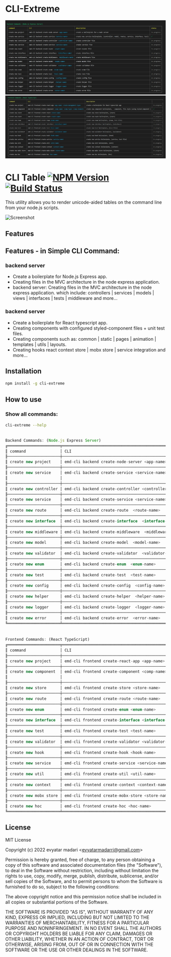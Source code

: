 # CLI-Extreme


<img src="./assets/img/back.jpg"/>

<br>

<img src="./assets/img/front.jpg"/>

CLI Table [![NPM Version](http://badge.fury.io/js/cli-table.svg)](http://badge.fury.io/js/cli-table) [![Build Status](https://secure.travis-ci.org/Automattic/cli-table.svg)](http://travis-ci.org/Automattic/cli-table)
=========
<!-- ```bash
$ make test
``` -->

This utility allows you to render unicode-aided tables on the command line from
your node.js scripts.

![Screenshot](http://i.imgur.com/sYq4T.png)

## Features

## Features - in Simple CLI Command:

### backend server
- Create a boilerplate for Node.js Express app.
- Creating files in the MVC architecture in the node express application.
- backend server: Creating files in the MVC architecture in the node express application.
  which include: controllers | services | models | views | interfaces | tests | middleware and more...

### backend server
- Create a boilerplate for React typescript app.
- Creating components with configured styled-component files + unit test files. 
- Creating components such as:
  common | static | pages | animation | templates | utils | layouts.
- Creating hooks react context store | mobx store | service integration and more...

## Installation

```bash    
npm install -g cli-extreme
```

## How to use


### Show all commands: 
```bash    
cli-extreme --help
```
```javascript

Backend Commands: (Node.js Express Server)
╔═══════════════════════╤══════════════════════════════════════════════════════╤═══════════════════════════════════════════════════════╤═════════════╗
║ command               │ CLI                                                  │ description                                           │ status      ║
╟───────────────────────┼──────────────────────────────────────────────────────┼───────────────────────────────────────────────────────┼─────────────╢
║ create new project    │ emd-cli backend create-node-server <app-name>        │ create a boilerplate for a node server                │ in progress ║
╟───────────────────────┼──────────────────────────────────────────────────────┼───────────────────────────────────────────────────────┼─────────────╢
║ create new service    │ emd-cli backend create-service <service-name>        │ create new service boilerplate,                       │ ✓           ║
║                       │                                                      │ (controller, model, routes, service, interface, test) │             ║
╟───────────────────────┼──────────────────────────────────────────────────────┼───────────────────────────────────────────────────────┼─────────────╢
║ create new controller │ emd-cli backend create-controller <controller-name>  │ create controller file                                │ in progress ║
╟───────────────────────┼──────────────────────────────────────────────────────┼───────────────────────────────────────────────────────┼─────────────╢
║ create new service    │ emd-cli backend create-service <service-name>        │ create service file                                   │ in progress ║
╟───────────────────────┼──────────────────────────────────────────────────────┼───────────────────────────────────────────────────────┼─────────────╢
║ create new route      │ emd-cli backend create-route  <route-name>           │ create router file                                    │ in progress ║
╟───────────────────────┼──────────────────────────────────────────────────────┼───────────────────────────────────────────────────────┼─────────────╢
║ create new interface  │ emd-cli backend create-interface  <interface-name>   │ create interface file                                 │ in progress ║
╟───────────────────────┼──────────────────────────────────────────────────────┼───────────────────────────────────────────────────────┼─────────────╢
║ create new middleware │ emd-cli backend create-middleware  <middleware-name> │ create middleware file                                │ in progress ║
╟───────────────────────┼──────────────────────────────────────────────────────┼───────────────────────────────────────────────────────┼─────────────╢
║ create new model      │ emd-cli backend create-model  <model-name>           │ create model file                                     │ in progress ║
╟───────────────────────┼──────────────────────────────────────────────────────┼───────────────────────────────────────────────────────┼─────────────╢
║ create new validator  │ emd-cli backend create-validator  <validator-name>   │ create validator file                                 │ in progress ║
╟───────────────────────┼──────────────────────────────────────────────────────┼───────────────────────────────────────────────────────┼─────────────╢
║ create new enum       │ emd-cli backend create-enum  <enum-name>             │ create enum file                                      │ in progress ║
╟───────────────────────┼──────────────────────────────────────────────────────┼───────────────────────────────────────────────────────┼─────────────╢
║ create new test       │ emd-cli backend create-test  <test-name>             │ create test file                                      │ in progress ║
╟───────────────────────┼──────────────────────────────────────────────────────┼───────────────────────────────────────────────────────┼─────────────╢
║ create new config     │ emd-cli backend create-config  <config-name>         │ create config file                                    │ in progress ║
╟───────────────────────┼──────────────────────────────────────────────────────┼───────────────────────────────────────────────────────┼─────────────╢
║ create new helper     │ emd-cli backend create-helper  <helper-name>         │ create helper file                                    │ in progress ║
╟───────────────────────┼──────────────────────────────────────────────────────┼───────────────────────────────────────────────────────┼─────────────╢
║ create new logger     │ emd-cli backend create-logger  <logger-name>         │ create logger file                                    │ in progress ║
╟───────────────────────┼──────────────────────────────────────────────────────┼───────────────────────────────────────────────────────┼─────────────╢
║ create new error      │ emd-cli backend create-error  <error-name>           │ create error file                                     │ in progress ║
╚═══════════════════════╧══════════════════════════════════════════════════════╧═══════════════════════════════════════════════════════╧═════════════╝


Frontend Commands: (React TypeScript)
╔═══════════════════════╤══════════════════════════════════════════════════════════════════════════╤══════════════════════════════════════════════════════╤═════════════╗
║ command               │ CLI                                                                      │ description                                          │ status      ║
╟───────────────────────┼──────────────────────────────────────────────────────────────────────────┼──────────────────────────────────────────────────────┼─────────────╢
║ create new project    │ emd-cli frontend create-react-app <app-name> <state-management-type>     │ create a boilerplate for React typescript app        │ in progress ║
╟───────────────────────┼──────────────────────────────────────────────────────────────────────────┼──────────────────────────────────────────────────────┼─────────────╢
║ create new component  │ emd-cli frontend create-component <comp-name> <comp-type> <comp-element> │ create new component boilerplate, -                  │ ✓           ║
║                       │                                                                          │ component, file style (using styled-component )      │             ║
╟───────────────────────┼──────────────────────────────────────────────────────────────────────────┼──────────────────────────────────────────────────────┼─────────────╢
║ create new store      │ emd-cli frontend create-store <store-name>                               │ create new store boilerplate, (store)                │ in progress ║
╟───────────────────────┼──────────────────────────────────────────────────────────────────────────┼──────────────────────────────────────────────────────┼─────────────╢
║ create new route      │ emd-cli frontend create-route <route-name>                               │ create new route boilerplate, (route)                │ in progress ║
╟───────────────────────┼──────────────────────────────────────────────────────────────────────────┼──────────────────────────────────────────────────────┼─────────────╢
║ create new enum       │ emd-cli frontend create-enum <enum-name>                                 │ create new enum boilerplate, (enum, test file)       │ in progress ║
╟───────────────────────┼──────────────────────────────────────────────────────────────────────────┼──────────────────────────────────────────────────────┼─────────────╢
║ create new interface  │ emd-cli frontend create-interface <interface-name>                       │ create new interface boilerplate, (interface)        │ in progress ║
╟───────────────────────┼──────────────────────────────────────────────────────────────────────────┼──────────────────────────────────────────────────────┼─────────────╢
║ create new test       │ emd-cli frontend create-test <test-name>                                 │ create new test boilerplate, (test file)             │ in progress ║
╟───────────────────────┼──────────────────────────────────────────────────────────────────────────┼──────────────────────────────────────────────────────┼─────────────╢
║ create new validator  │ emd-cli frontend create-validator <validator-name>                       │ create new validator boilerplate, (validator)        │ in progress ║
╟───────────────────────┼──────────────────────────────────────────────────────────────────────────┼──────────────────────────────────────────────────────┼─────────────╢
║ create new hook       │ emd-cli frontend create-hook <hook-name>                                 │ create new hook boilerplate, (hook)                  │ in progress ║
╟───────────────────────┼──────────────────────────────────────────────────────────────────────────┼──────────────────────────────────────────────────────┼─────────────╢
║ create new service    │ emd-cli frontend create-service <service-name>                           │ create new service boilerplate, (service, test file) │ in progress ║
╟───────────────────────┼──────────────────────────────────────────────────────────────────────────┼──────────────────────────────────────────────────────┼─────────────╢
║ create new util       │ emd-cli frontend create-util <util-name>                                 │ create new util boilerplate, (util)                  │ in progress ║
╟───────────────────────┼──────────────────────────────────────────────────────────────────────────┼──────────────────────────────────────────────────────┼─────────────╢
║ create new context    │ emd-cli frontend create-context <context-name>                           │ create new context boilerplate, (context)            │ in progress ║
╟───────────────────────┼──────────────────────────────────────────────────────────────────────────┼──────────────────────────────────────────────────────┼─────────────╢
║ create new mobx store │ emd-cli frontend create-mobx-store <store-name>                          │ create new mobx store boilerplate, (store)           │ in progress ║
╟───────────────────────┼──────────────────────────────────────────────────────────────────────────┼──────────────────────────────────────────────────────┼─────────────╢
║ create new hoc        │ emd-cli frontend create-hoc <hoc-name>                                   │ create new hoc boilerplate, (hoc)                    │ in progress ║
╚═══════════════════════╧══════════════════════════════════════════════════════════════════════════╧══════════════════════════════════════════════════════╧═════════════╝

```


## License 
MIT License

Copyright (c) 2022 evyatar madari &lt;evyatarmadarri@gmail.com&gt;

Permission is hereby granted, free of charge, to any person obtaining a copy
of this software and associated documentation files (the "Software"), to deal
in the Software without restriction, including without limitation the rights
to use, copy, modify, merge, publish, distribute, sublicense, and/or sell
copies of the Software, and to permit persons to whom the Software is
furnished to do so, subject to the following conditions:

The above copyright notice and this permission notice shall be included in all
copies or substantial portions of the Software.

THE SOFTWARE IS PROVIDED "AS IS", WITHOUT WARRANTY OF ANY KIND, EXPRESS OR
IMPLIED, INCLUDING BUT NOT LIMITED TO THE WARRANTIES OF MERCHANTABILITY,
FITNESS FOR A PARTICULAR PURPOSE AND NONINFRINGEMENT. IN NO EVENT SHALL THE
AUTHORS OR COPYRIGHT HOLDERS BE LIABLE FOR ANY CLAIM, DAMAGES OR OTHER
LIABILITY, WHETHER IN AN ACTION OF CONTRACT, TORT OR OTHERWISE, ARISING FROM,
OUT OF OR IN CONNECTION WITH THE SOFTWARE OR THE USE OR OTHER DEALINGS IN THE
SOFTWARE.

